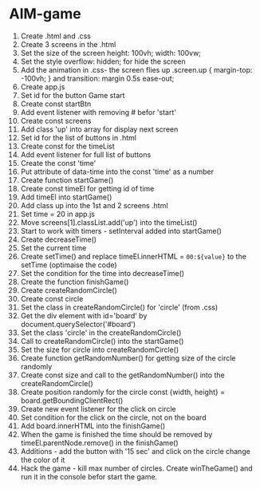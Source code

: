 # AIM-game
1. Create .html and .css
2. Create 3 screens in the .html
3. Set the size of the screen height: 100vh;
  width: 100vw;
4. Set the style overflow: hidden; for hide the screen
5. Add the animation in .css- the screen flies up
.screen.up {
  margin-top: -100vh;
}
and 
transition: margin 0.5s ease-out;
6. Create app.js
7. Set id for the button Game start
8. Create const startBtn
9. Add event listener with removing # befor 'start'
10. Create const screens
11. Add class 'up' into array for display next screen
12. Set id for the list of buttons in .html
13. Create const for the timeList
14. Add event listener for full list of buttons
15. Create the const 'time'
16. Put attribute of data-time into the const 'time' as a number
17. Create function startGame()
18. Create const timeEl for getting id of time
19. Add timeEl into startGame()
20. Add class up into the 1st and 2 screens .html
21. Set time = 20 in app.js
22. Move screens[1].classList.add('up') into the timeList()
23. Start to work with timers - setInterval added into startGame()
24. Create decreaseTime()
25. Set the current time
26. Create setTime() and replace 
timeEl.innerHTML = `00:${value}` to the setTime (optimaise the code)
27. Set the condition for the time into decreaseTime()
28. Create the function finishGame()
29. Create createRandomCircle()
30. Create const circle
31. Set the class in createRandomCircle() for 'circle' (from .css)
32. Get the div element with id='board' by document.querySelector('#board')
33. Set the class 'circle' in the createRandomCircle()
34. Call to createRandomCircle() into the startGame()
35. Set the size for circle into createRandomCircle()
36. Create function getRandomNumber() for getting size of the circle randomly
37. Create const size and call to the getRandomNumber() into the createRandomCircle()
38. Create position randomly for the circle 
const {width, height} = board.getBoundingClientRect()
39. Create new event listener for the click on circle
40. Set condition for the click on the circle, not on the board
41. Add board.innerHTML into the finishGame()
42. When the game is finished the time should be removed by timeEl.parentNode.remove() in the finishGame()
43. Additions - add the button with '15 sec' and click on the circle change the color of it
44. Hack the game - kill max number of circles. Create winTheGame() and run it in the console befor start the game.

